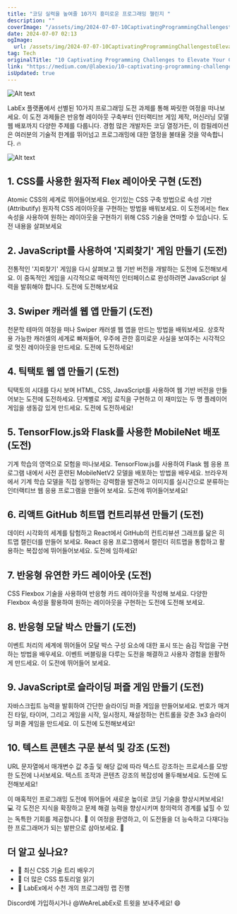 ```yaml
---
title: "코딩 실력을 높여줄 10가지 흥미로운 프로그래밍 챌린지 "
description: ""
coverImage: "/assets/img/2024-07-07-10CaptivatingProgrammingChallengestoElevateYourCodingSkills_0.png"
date: 2024-07-07 02:13
ogImage: 
  url: /assets/img/2024-07-07-10CaptivatingProgrammingChallengestoElevateYourCodingSkills_0.png
tag: Tech
originalTitle: "10 Captivating Programming Challenges to Elevate Your Coding Skills 🚀"
link: "https://medium.com/@labexio/10-captivating-programming-challenges-to-elevate-your-coding-skills-461e2d480d1b"
isUpdated: true
---
```




![Alt text](/assets/img/2024-07-07-10CaptivatingProgrammingChallengestoElevateYourCodingSkills_0.png)

LabEx 플랫폼에서 선별된 10가지 프로그래밍 도전 과제를 통해 짜릿한 여정을 떠나보세요. 이 도전 과제들은 반응형 레이아웃 구축부터 인터랙티브 게임 제작, 머신러닝 모델 웹 배포까지 다양한 주제를 다룹니다. 경험 많은 개발자든 코딩 열정가든, 이 컴필레이션은 여러분의 기술적 한계를 뛰어넘고 프로그래밍에 대한 열정을 불태울 것을 약속합니다. 🔥

![Alt text](/assets/img/2024-07-07-10CaptivatingProgrammingChallengestoElevateYourCodingSkills_1.png)

## 1. CSS를 사용한 원자적 Flex 레이아웃 구현 (도전)

<div class="content-ad"></div>

Atomic CSS의 세계로 뛰어들어보세요. 인기있는 CSS 구축 방법으로 속성 기반(Attributify) 원자적 CSS 레이아웃을 구현하는 방법을 배워보세요. 이 도전에서는 flex 속성을 사용하여 원하는 레이아웃을 구현하기 위해 CSS 기술을 연마할 수 있습니다. 도전 내용을 살펴보세요

## 2. JavaScript를 사용하여 '지뢰찾기' 게임 만들기 (도전)

전통적인 '지뢰찾기' 게임을 다시 살펴보고 웹 기반 버전을 개발하는 도전에 도전해보세요. 이 중독적인 게임을 시각적으로 매력적인 인터페이스로 완성하려면 JavaScript 실력을 발휘해야 합니다. 도전에 도전해보세요

## 3. Swiper 캐러셀 웹 앱 만들기 (도전)

<div class="content-ad"></div>

천문학 테마의 여정을 떠나 Swiper 캐러셀 웹 앱을 만드는 방법을 배워보세요. 상호작용 가능한 캐러셀의 세계로 빠져들어, 우주에 관한 흥미로운 사실을 보여주는 시각적으로 멋진 레이아웃을 만드세요. 도전에 도전하세요!

## 4. 틱택토 웹 앱 만들기 (도전)

틱택토의 시대를 다시 보며 HTML, CSS, JavaScript를 사용하여 웹 기반 버전을 만들어보는 도전에 도전하세요. 단계별로 게임 로직을 구현하고 이 재미있는 두 명 플레이어 게임을 생동감 있게 만드세요. 도전에 도전하세요!

## 5. TensorFlow.js와 Flask를 사용한 MobileNet 배포 (도전)

<div class="content-ad"></div>

기계 학습의 영역으로 모험을 떠나보세요. TensorFlow.js를 사용하여 Flask 웹 응용 프로그램 내에서 사전 훈련된 MobileNetV2 모델을 배포하는 방법을 배우세요. 브라우저에서 기계 학습 모델을 직접 실행하는 강력함을 발견하고 이미지를 실시간으로 분류하는 인터랙티브 웹 응용 프로그램을 만들어 보세요. 도전에 뛰어들어보세요!

## 6. 리액트 GitHub 히트맵 컨트리뷰션 만들기 (도전)

데이터 시각화의 세계를 탐험하고 React에서 GitHub의 컨트리뷰션 그래프를 닮은 히트맵 캘린더를 만들어 보세요. React 응용 프로그램에서 캘린더 히트맵을 통합하고 활용하는 복잡성에 뛰어들어보세요. 도전에 임하세요!

## 7. 반응형 유연한 카드 레이아웃 (도전)

<div class="content-ad"></div>

CSS Flexbox 기술을 사용하여 반응형 카드 레이아웃을 작성해 보세요. 다양한 Flexbox 속성을 활용하여 원하는 레이아웃을 구현하는 도전에 도전해 보세요.

## 8. 반응형 모달 박스 만들기 (도전)

이벤트 처리의 세계에 뛰어들어 모달 박스 구성 요소에 대한 표시 또는 숨김 작업을 구현하는 방법을 배우세요. 이벤트 버블링을 다루는 도전을 해결하고 사용자 경험을 원활하게 만드세요. 이 도전에 뛰어들어 보세요.

## 9. JavaScript로 슬라이딩 퍼즐 게임 만들기 (도전)

<div class="content-ad"></div>

자바스크립트 능력을 발휘하여 간단한 슬라이딩 퍼즐 게임을 만들어보세요. 번호가 매겨진 타일, 타이머, 그리고 게임을 시작, 일시정지, 재설정하는 컨트롤을 갖춘 3x3 슬라이딩 퍼즐 게임을 만드세요. 이 도전에 도전해보세요!

## 10. 텍스트 콘텐츠 구문 분석 및 강조 (도전)

URL 문자열에서 매개변수 값 추출 및 해당 값에 따라 텍스트 강조하는 프로세스를 모방한 도전에 나서보세요. 텍스트 조작과 콘텐츠 강조의 복잡성에 몰두해보세요. 도전에 도전해보세요!

이 매혹적인 프로그래밍 도전에 뛰어들어 새로운 높이로 코딩 기술을 향상시켜보세요! 💻 각 도전은 지식을 확장하고 문제 해결 능력을 향상시키며 창의력의 경계를 넓힐 수 있는 독특한 기회를 제공합니다. 🌟 이 여정을 환영하고, 이 도전들을 더 능숙하고 다재다능한 프로그래머가 되는 발판으로 삼아보세요. 🚀

<div class="content-ad"></div>

## 더 알고 싶나요?

- 🌳 최신 CSS 기술 트리 배우기
- 📖 더 많은 CSS 튜토리얼 읽기
- 🚀 LabEx에서 수천 개의 프로그래밍 랩 진행

Discord에 가입하시거나 @WeAreLabEx로 트윗을 보내주세요! 😄
